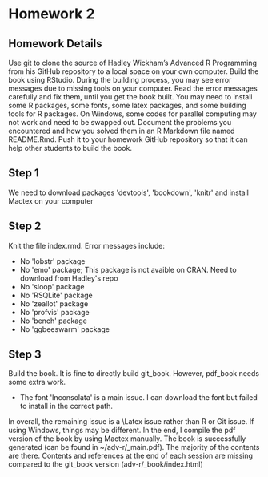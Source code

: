 # Homework 2 #

## Homework Details 
Use git to clone the source of Hadley Wickham’s Advanced R Programming from his GitHub repository to a local space on your own computer. Build the book using RStudio. During the building process, you may see error messages due to missing tools on your computer. Read the error messages carefully and fix them, until you get the book built. You may need to install some R packages, some fonts, some latex packages, and some building tools for R packages. On Windows, some codes for parallel computing may not work and need to be swapped out. Document the problems you encountered and how you solved them in an R Markdown file named README.Rmd. Push it to your homework GitHub repository so that it can help other students to build the book.

## Step 1
We need to download packages 'devtools', 'bookdown', 'knitr' and install Mactex on your computer

## Step 2
Knit the file index.rmd. Error messages include:

+ No 'lobstr' package
+ No 'emo' package; This package is not avaible on CRAN. Need to download from Hadley's repo
+ No 'sloop' package
+ No 'RSQLite' package
+ No 'zeallot' package
+ No 'profvis' package
+ No 'bench' package
+ No 'ggbeeswarm' package

## Step 3
Build the book. It is fine to directly build git_book. However, pdf_book needs some extra work.

+ The font 'Inconsolata' is a main issue. I can download the font but failed to install in the correct path. 

In overall, the remaining issue is a \Latex issue rather than R or Git issue. If using Windows, things may be different. In the end, I compile the pdf version of the book by using Mactex manually. The book is successfully generated (can be found in ~/adv-r/_main.pdf). The majority of the contents are there. Contents and references at the end of each session are missing compared to the git_book version (adv-r/_book/index.html)